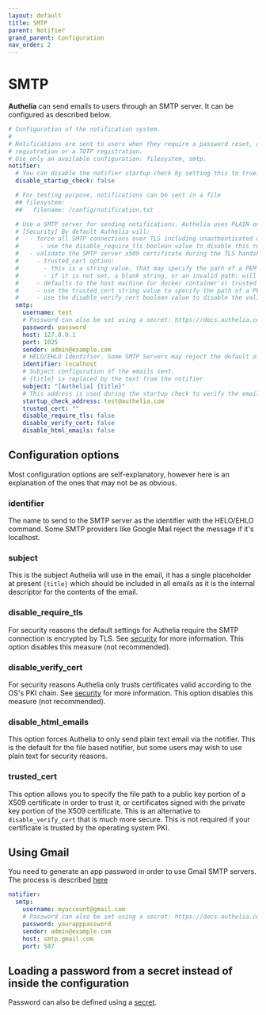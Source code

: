 ```yaml
---
layout: default
title: SMTP
parent: Notifier
grand_parent: Configuration
nav_order: 2
---
```


# SMTP

**Authelia** can send emails to users through an SMTP server.
It can be configured as described below.

```yaml
# Configuration of the notification system.
#
# Notifications are sent to users when they require a password reset, a u2f
# registration or a TOTP registration.
# Use only an available configuration: filesystem, smtp.
notifier:
  # You can disable the notifier startup check by setting this to true.
  disable_startup_check: false

  # For testing purpose, notifications can be sent in a file
  ## filesystem:
  ##   filename: /config/notification.txt

  # Use a SMTP server for sending notifications. Authelia uses PLAIN or LOGIN method to authenticate.
  # [Security] By default Authelia will:
  #   - force all SMTP connections over TLS including unauthenticated connections
  #      - use the disable_require_tls boolean value to disable this requirement (only works for unauthenticated connections)
  #   - validate the SMTP server x509 certificate during the TLS handshake against the hosts trusted certificates
  #     - trusted_cert option:
  #       - this is a string value, that may specify the path of a PEM format cert, it is completely optional
  #       - if it is not set, a blank string, or an invalid path; will still trust the host machine/containers cert store
  #     - defaults to the host machine (or docker container's) trusted certificate chain for validation
  #     - use the trusted_cert string value to specify the path of a PEM format public cert to trust in addition to the hosts trusted certificates
  #     - use the disable_verify_cert boolean value to disable the validation (prefer the trusted_cert option as it's more secure)
  smtp:
    username: test
    # Password can also be set using a secret: https://docs.authelia.com/configuration/secrets.html
    password: password
    host: 127.0.0.1
    port: 1025
    sender: admin@example.com
    # HELO/EHLO Identifier. Some SMTP Servers may reject the default of localhost.
    identifier: localhost
    # Subject configuration of the emails sent.
    # {title} is replaced by the text from the notifier
    subject: "[Authelia] {title}"
    # This address is used during the startup check to verify the email configuration is correct. It's not important what it is except if your email server only allows local delivery.
    startup_check_address: test@authelia.com
    trusted_cert: ""
    disable_require_tls: false
    disable_verify_cert: false
    disable_html_emails: false
```

## Configuration options

Most configuration options are self-explanatory, however here is an explanation of the ones that may not
be as obvious.

### identifier
The name to send to the SMTP server as the identifier with the HELO/EHLO command. Some SMTP providers like Google Mail
reject the message if it's localhost.

### subject
This is the subject Authelia will use in the email, it has a single placeholder at present `{title}` which should
be included in all emails as it is the internal descriptor for the contents of the email.

### disable_require_tls
For security reasons the default settings for Authelia require the SMTP connection is encrypted by TLS. See [security] for
more information. This option disables this measure (not recommended).

###  disable_verify_cert
For security reasons Authelia only trusts certificates valid according to the OS's PKI chain. See [security] for more information.
This option disables this measure (not recommended).

### disable_html_emails
This option forces Authelia to only send plain text email via the notifier. This is the default for the file based 
notifier, but some users may wish to use plain text for security reasons.

### trusted_cert
This option allows you to specify the file path to a public key portion of a X509 certificate in order to trust it, or 
certificates signed with the private key portion of the X509 certificate. This is an alternative to `disable_verify_cert`
that is much more secure. This is not required if your certificate is trusted by the operating system PKI. 

## Using Gmail

You need to generate an app password in order to use Gmail SMTP servers. The process is
described [here](https://support.google.com/accounts/answer/185833?hl=en)

```yaml
notifier:
  smtp:
    username: myaccount@gmail.com
    # Password can also be set using a secret: https://docs.authelia.com/configuration/secrets.html
    password: yourapppassword
    sender: admin@example.com
    host: smtp.gmail.com
    port: 587
```

## Loading a password from a secret instead of inside the configuration

Password can also be defined using a [secret](../secrets.md).

[security]: ../../security/measures.md#notifier-security-measures-smtp